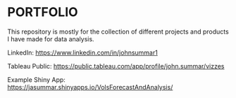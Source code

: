 # PORTFOLIO

This repository is mostly for the collection of different projects and products I have made for data analysis.

LinkedIn: https://www.linkedin.com/in/johnsummar1

Tableau Public: https://public.tableau.com/app/profile/john.summar/vizzes

Example Shiny App: https://jasummar.shinyapps.io/VolsForecastAndAnalysis/

